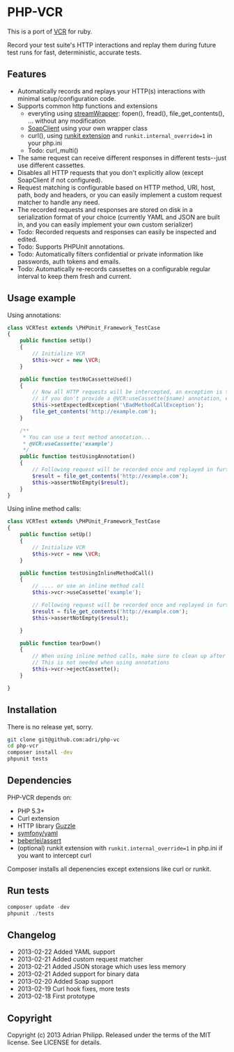# PHP-VCR

This is a port of [VCR](http://github.com/vcr/vcr) for ruby.

Record your test suite's HTTP interactions and replay them during future test runs for fast, deterministic, accurate tests.

## Features

* Automatically records and replays your HTTP(s) interactions with minimal setup/configuration code.
* Supports common http functions and extensions
  * everyting using [streamWrapper](http://php.net/manual/en/class.streamwrapper.php): fopen(), fread(), file_get_contents(), ... without any modification
  * [SoapClient](http://www.php.net/manual/en/soapclient.soapclient.php) using your own wrapper class
  * curl(),  using [runkit extension](http://www.php.net/manual/en/book.runkit.php) and `runkit.internal_override=1` in your php.ini
  * Todo: curl_multi()
* The same request can receive different responses in different tests--just use different cassettes.
* Disables all HTTP requests that you don't explicitly allow (except SoapClient if not configured).
* Request matching is configurable based on HTTP method, URI, host, path, body and headers, or you can easily
  implement a custom request matcher to handle any need.
* The recorded requests and responses are stored on disk in a serialization format of your choice
  (currently YAML and JSON are built in, and you can easily implement your own custom serializer)
* Todo: Recorded requests and responses can easily be inspected and edited.
* Todo: Supports PHPUnit annotations.
* Todo: Automatically filters confidential or private information like passwords, auth tokens and emails.
* Todo: Automatically re-records cassettes on a configurable regular interval to keep them fresh and current.

## Usage example

Using annotations:

``` php
class VCRTest extends \PHPUnit_Framework_TestCase
{
    public function setUp()
    {
        // Initialize VCR
        $this->vcr = new \VCR;
    }

    public function testNoCassetteUsed()
    {
        // Now all HTTP requests will be intercepted, an exception is thrown
        // if you don't provide a @VCR:useCassette($name) annotation, example:
        $this->setExpectedException('\BadMethodCallException');
        file_get_contents('http://example.com');
    }

    /**
     * You can use a test method annotation...
     * @VCR:useCassette('example')
     */
    public function testUsingAnnotation()
    {
        // Following request will be recorded once and replayed in furture test runs
        $result = file_get_contents('http://example.com');
        $this->assertNotEmpty($result);
    }
}
```

Using inline method calls:

``` php
class VCRTest extends \PHPUnit_Framework_TestCase
{
    public function setUp()
    {
        // Initialize VCR
        $this->vcr = new \VCR;
    }

    public function testUsingInlineMethodCall()
    {
        // .... or use an inline method call
        $this->vcr->useCassette('example');

        // Following request will be recorded once and replayed in furture test runs
        $result = file_get_contents('http://example.com');
        $this->assertNotEmpty($result);

    }

    public function tearDown()
    {
        // When using inline method calls, make sure to clean up after every test
        // This is not needed when using annotations
        $this->vcr->ejectCassette();
    }

}
```


## Installation

There is no release yet, sorry.

``` bash
git clone git@github.com:adri/php-vc
cd php-vcr
composer install -dev
phpunit tests
```

## Dependencies

PHP-VCR depends on:

  * PHP 5.3+
  * Curl extension
  * HTTP library [Guzzle](http://guzzlephp.org)
  * [symfony/yaml](https://github.com/symfony/yaml)
  * [beberlei/assert](https://github.com/beberlei/assert)
  * (optional) runkit extension with `runkit.internal_override=1` in php.ini if you want to intercept curl

Composer installs all depenencies except extensions like curl or runkit.

## Run tests

``` php
composer update -dev
phpunit ./tests
```

## Changelog

 * 2013-02-22 Added YAML support
 * 2013-02-21 Added custom request matcher
 * 2013-02-21 Added JSON storage which uses less memory
 * 2013-02-21 Added support for binary data
 * 2013-02-20 Added Soap support
 * 2013-02-19 Curl hook fixes, more tests
 * 2013-02-18 First prototype

## Copyright
Copyright (c) 2013 Adrian Philipp. Released under the terms of the MIT license. See LICENSE for details.

<!--
name of the projects and all sub-modules and libraries (sometimes they are named different and very confusing to new users)
descriptions of all the project, and all sub-modules and libraries
5-line code snippet on how its used (if it's a library)
copyright and licensing information (or "Read LICENSE")
instruction to grab the documentation
instructions to install, configure, and to run the programs
instruction to grab the latest code and detailed instructions to build it (or quick overview and "Read INSTALL")
list of authors or "Read AUTHORS"
instructions to submit bugs, feature requests, submit patches, join mailing list, get announcements, or join the user or dev community in other forms
other contact info (email address, website, company name, address, etc)
a brief history if it's a replacement or a fork of something else
legal notices (crypto stuff)
-->
